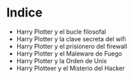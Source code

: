 ﻿
# Indice

* Harry Plotter y el bucle filosofal
* Harry Plotter y la clave secreta del wifi
* Harry Plotter y el prisionero del firewall
* Harry Plotter y el Maleware de Fuego
* Harry Plotter y la Orden de Unix
* Harry Plotteer y el Misterio del Hacker

